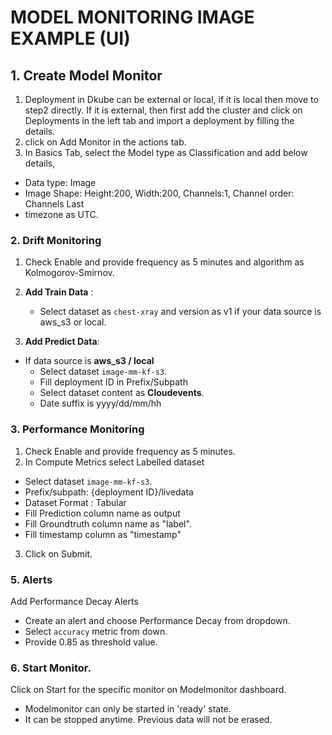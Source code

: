 # MODEL MONITORING IMAGE EXAMPLE (UI)

## 1. Create Model Monitor
1. Deployment in Dkube can be external or local, if it is local then move to step2 directly. 
If it is external, then first add the cluster and click on Deployments in the left tab and import a deployment by filling the details.
2. click on Add Monitor in the actions tab.
3. In Basics Tab, select the Model type as Classification and add below details, 
  - Data type: Image
  - Image Shape: Height:200, Width:200, Channels:1, Channel order: Channels Last
  - timezone as UTC.

### 2. Drift Monitoring
1. Check Enable and provide frequency as 5 minutes and algorithm as Kolmogorov-Smirnov.
2. **Add Train Data** :
   - Select dataset as `chest-xray` and version as v1 if your data source is aws_s3 or local.

3. **Add Predict Data**:
- If data source is **aws_s3 / local**
     -  Select dataset `image-mm-kf-s3`.
     -  Fill deployment ID in Prefix/Subpath
     -  Select dataset content as **Cloudevents**.
     -  Date suffix is yyyy/dd/mm/hh

### 3. Performance Monitoring
1. Check Enable and provide frequency as 5 minutes.
2. In Compute Metrics select Labelled dataset
  -  Select dataset `image-mm-kf-s3`.
  -  Prefix/subpath: {deployment ID}/livedata
  -  Dataset Format : Tabular
  -  Fill Prediction column name as output
  -  Fill Groundtruth column name as "label".
  -  Fill timestamp column as "timestamp"

3. Click on Submit.

### 5. Alerts
Add Performance Decay Alerts
  - Create an alert and choose Performance Decay from dropdown.
  - Select `accuracy` metric from down.
  - Provide 0.85 as threshold value.

### 6. Start Monitor.
Click on Start for the specific monitor on Modelmonitor dashboard.
   - Modelmonitor can only be started in 'ready' state.
   - It can be stopped anytime. Previous data will not be erased.